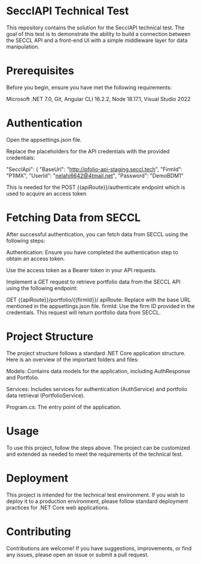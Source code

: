 # SecclAPI Technical Test
This repository contains the solution for the SecclAPI technical test. The goal of this test is to demonstrate the ability to build a connection between the SECCL API and a front-end UI with a simple middleware layer for data manipulation.

# Prerequisites
Before you begin, ensure you have met the following requirements:

Microsoft .NET 7.0, Git, Angular CLI 16.2.2, Node 18.17.1, Visual Studio 2022

# Authentication
Open the appsettings.json file.

Replace the placeholders for the API credentials with the provided credentials:

"SecclApi": {
  "BaseUrl": "http://pfolio-api-staging.seccl.tech",
  "FirmId": "P1IMX",
  "UserId": "nelahi6642@4tmail.net",
  "Password": "DemoBDM1"

This is needed for the POST {{apiRoute}}/authenticate endpoint which is used to acquire an access token
  
# Fetching Data from SECCL
After successful authentication, you can fetch data from SECCL using the following steps:

Authentication: Ensure you have completed the authentication step to obtain an access token.

Use the access token as a Bearer token in your API requests.

Implement a GET request to retrieve portfolio data from the SECCL API using the following endpoint:

GET {{apiRoute}}/portfolio/{{firmId}}/
apiRoute: Replace with the base URL mentioned in the appsettings.json file.
firmId: Use the firm ID provided in the credentials.
This request will return portfolio data from SECCL.

# Project Structure
The project structure follows a standard .NET Core application structure. Here is an overview of the important folders and files:

Models: Contains data models for the application, including AuthResponse and Portfolio.

Services: Includes services for authentication (AuthService) and portfolio data retrieval (PortfolioService).

Program.cs: The entry point of the application.

# Usage
To use this project, follow the steps above. The project can be customized and extended as needed to meet the requirements of the technical test.

# Deployment
This project is intended for the technical test environment. If you wish to deploy it to a production environment, please follow standard deployment practices for .NET Core web applications.

# Contributing
Contributions are welcome! If you have suggestions, improvements, or find any issues, please open an issue or submit a pull request.
